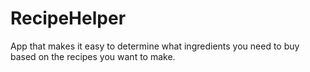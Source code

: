 # RecipeHelper
App that makes it easy to determine what ingredients you need to buy based on the recipes you want to make.